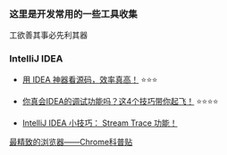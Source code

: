 ### 这里是开发常用的一些工具收集

  工欲善其事必先利其器

### IntelliJ IDEA

* [用 IDEA 神器看源码，效率真高！](https://mp.weixin.qq.com/s/OWdjFQxUxDqm403z3rm3SA) :star::star::star:
* [你真会IDEA的调试功能吗？这4个技巧带你起飞！](https://mp.weixin.qq.com/s/FpmrKc388yr5FZUnp6UQBg) :star::star::star::star:

* [IntelliJ IDEA 小技巧： Stream Trace 功能！](https://mp.weixin.qq.com/s/Vu9V-O3QgjhZvyZw88BAjw)


[最精致的浏览器——Chrome科普贴](https://monkeysayhi.github.io/2017/01/27/%E6%9C%80%E7%B2%BE%E8%87%B4%E7%9A%84%E6%B5%8F%E8%A7%88%E5%99%A8%E2%80%94%E2%80%94Chrome%E7%A7%91%E6%99%AE%E8%B4%B4/)
